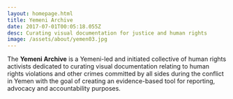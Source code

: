 ```yaml
---
layout: homepage.html
title: Yemeni Archive
date: 2017-07-01T00:05:18.055Z
desc: Curating visual documentation for justice and human rights
image: /assets/about/yemen03.jpg
---
```


The **Yemeni Archive** is a Yemeni-led and initiated collective of human rights activists dedicated to curating visual documentation relating to human rights violations and other crimes committed by all sides during the conflict in Yemen with the goal of creating an evidence-based tool for reporting, advocacy and accountability purposes.
